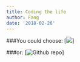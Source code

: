 ```yaml
---
title: Coding the life
author: Fang
date: '2018-02-26'
---
```



###You could choose:
[<img src="/imgs/shell_coding.png"/>]  

###or:
[<img src="/imgs/maomimao_fat.JPG" alt="Github repo" />]